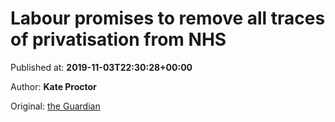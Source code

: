 
# Labour promises to remove all traces of privatisation from NHS

Published at: **2019-11-03T22:30:28+00:00**

Author: **Kate Proctor**

Original: [the Guardian](https://www.theguardian.com/politics/2019/nov/03/labour-promises-remove-privatisation-nhs-mcdonnell-trump)


